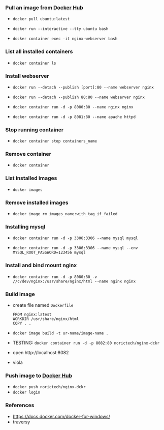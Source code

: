 ### Pull an image from [Docker Hub](https://hub.docker.com/)
- `docker pull ubuntu:latest`

- `docker run --interactive --tty ubuntu bash`

- `docker container exec -it nginx-webserver bash`

### List all installed containers
- `docker container ls`

### Install webserver 
- `docker run --detach --publish [port]:80 --name webserver nginx`

- `docker run --detach --publish 80:80 --name webserver nginx`

- `docker container run -d -p 8080:80 --name nginx nginx`

- `docker container run -d -p 8081:80 --name apache httpd`

### Stop running container
- `docker container stop containers_name`

### Remove container
- `docker container `

### List installed images
- `docker images`

### Remove installed images
- `docker image rm images_name:with_tag_if_failed`

### Installing mysql
- `docker container run -d -p 3306:3306 --name mysql mysql`

- `docker container run -d -p 3306:3306 --name mysql --env MYSQL_ROOT_PASSWORD=123456 mysql`

### Install and bind mount nginx
- `docker container run -d -p 8080:80 -v //c/dev/nginx:/usr/share/nginx/html --name nginx nginx`

### Build image
- create file named `Dockerfile`
  ```
  FROM nginx:latest
  WORKDIR /usr/share/nginx/html
  COPY . .
  ```

- `docker image build -t ur-name/image-name .`
- TESTING: `docker container run -d -p 8082:80 norictech/nginx-dckr`
- open http://localhost:8082
- viola

### Push image to [Docker Hub](https://hub.docker.com/)
- `docker push norictech/nginx-dckr`
- `docker login`

### References
- https://docs.docker.com/docker-for-windows/
- traversy